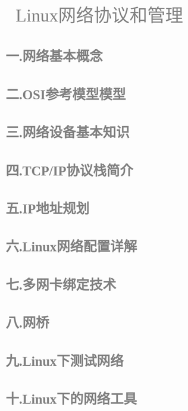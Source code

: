 <center> <font face="黑体" size=7 color=grey>Linux网络协议和管理</center>

<center><font face="黑体" size=4 color=grey> </center>


# 一.网络基本概念 

# 二.OSI参考模型模型 

# 三.网络设备基本知识 

# 四.TCP/IP协议栈简介 

# 五.IP地址规划 

# 六.Linux网络配置详解 

# 七.多网卡绑定技术 

# 八.网桥 

# 九.Linux下测试网络 

# 十.Linux下的网络工具 
